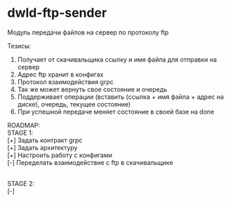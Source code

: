 # dwld-ftp-sender

Модуль передачи файлов на сервер по протоколу ftp

Тезисы:
1. Получает от скачивальщика ссылку и имя файла для отправки на сервер
2. Адрес ftp хранит в конфигах
3. Протокол взаимодействия grpc
4. Так же может вернуть свое состояние и очередь
5. Поддерживает операции (вставить (ссылка + имя файла + адрес на диске), очередь, текущее состояние)
6. При успешной передаче меняет состояние в своей базе на done

ROADMAP:
<br>
STAGE 1:<br>
[+] Задать контракт grpc <br>
[+] Задать архитектуру <br>
[+] Настроить работу с конфигами <br>
[-] Переделать взаимодействие с ftp в скачивальщике <br>


<br>
STAGE 2:<br>
[-] <br>
